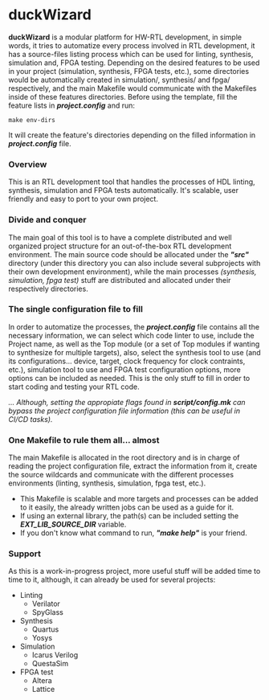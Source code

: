 # duckWizard

**duckWizard** is a modular platform for HW-RTL development, in simple words, it tries to automatize every process involved in RTL development, it has a source-files listing process which can be used for linting, synthesis, simulation and, FPGA testing. Depending on the desired features to be used in your project (simulation, synthesis, FPGA tests, etc.), some directories would be automatically created in simulation/, synthesis/ and fpga/ respectively, and the main Makefile would communicate with the Makefiles inside of these features directories. Before using the template, fill the feature lists in ***project.config*** and run:
```
make env-dirs
```
It will create the feature's directories depending on the filled information in ***project.config*** file.

### Overview
This is an RTL development tool that handles the processes of HDL linting, synthesis, simulation and FPGA tests automatically. It's scalable, user friendly and easy to port to your own project.

### Divide and conquer
The main goal of this tool is to have a complete distributed and well organized project structure for an out-of-the-box RTL development environment. The main source code should be allocated under the ***"src"*** directory (under this directory you can also include several subprojects with their own development environment), while the main processes *(synthesis, simulation, fpga test)* stuff are distributed and allocated under their respectively directories.

### The single configuration file to fill
In order to automatize the processes, the ***project.config*** file contains all the necessary information, we can select which code linter to use, include the Project name, as well as the Top module (or a set of Top modules if wanting to synthesize for multiple targets), also, select the synthesis tool to use (and its configurations... device, target, clock frequency for clock contraints, etc.), simulation tool to use and FPGA test configuration options, more options can be included as needed. This is the only stuff to fill in order to start coding and testing your RTL code.

*... Although, setting the appropiate flags found in* ***script/config.mk*** *can bypass the project configuration file information (this can be useful in CI/CD tasks).*

### One Makefile to rule them all... almost
The main Makefile is allocated in the root directory and is in charge of reading the project configuration file, extract the information from it, create the source wildcards and communicate with the different processes environments (linting, synthesis, simulation, fpga test, etc.).

- This Makefile is scalable and more targets and processes can be added to it easily, the already written jobs can be used as a guide for it.
- If using an external library, the path(s) can be included setting the ***EXT_LIB_SOURCE_DIR*** variable.
- If you don't know what command to run, ***"make help"*** is your friend.

### Support
As this is a work-in-progress project, more useful stuff will be added time to time to it, although, it can already be used for several projects:
- Linting
  - Verilator
  - SpyGlass
- Synthesis
  - Quartus
  - Yosys
- Simulation
  - Icarus Verilog
  - QuestaSim
- FPGA test
  - Altera
  - Lattice
